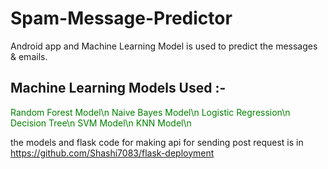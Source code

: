 # Spam-Message-Predictor
Android app  and Machine Learning Model is used to predict the messages & emails.
## Machine Learning Models Used :-
<font color="green"> Random Forest Model\n</font>
<font color="green"> Naive Bayes Model\n</font>
<font color="green"> Logistic Regression\n</font>
<font color="green"> Decision Tree\n</font>
<font color="green"> SVM Model\n</font>
<font color="green"> KNN Model\n</font>

the models and flask code for making api for sending post request is in <font color="blue">https://github.com/Shashi7083/flask-deployment</font>

